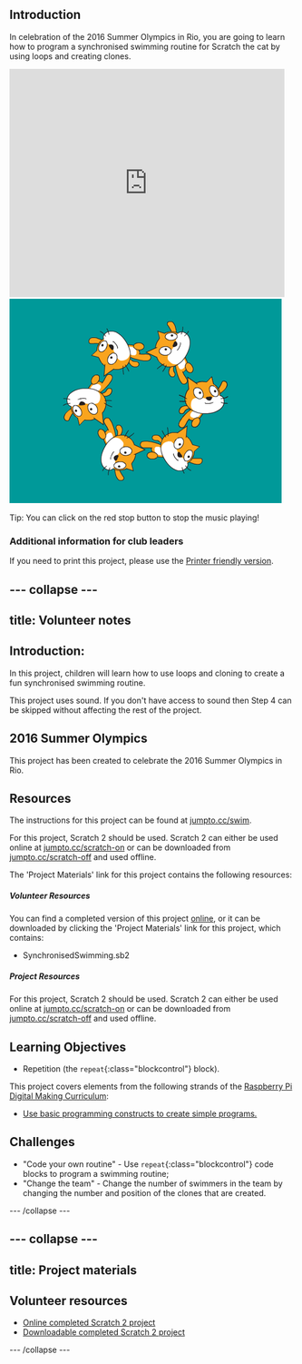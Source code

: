 ## Introduction

In celebration of the 2016 Summer Olympics in Rio, you are going to learn how to program a synchronised swimming routine for Scratch the cat by using loops and creating clones. 

<div class="scratch-preview">
  <iframe allowtransparency="true" width="485" height="402" src="https://scratch.mit.edu/projects/embed/113149575/?autostart=false" frameborder="0"></iframe>
  <img src="images/swim-final.png">
</div>

Tip: You can click on the red stop button to stop the music playing!

### Additional information for club leaders

If you need to print this project, please use the [Printer friendly version](./print).

--- collapse ---
---
title: Volunteer notes
---


## Introduction:
In this project, children will learn how to use loops and cloning to create a fun synchronised swimming routine. 

This project uses sound. If you don't have access to sound then Step 4 can be skipped without affecting the rest of the project. 

## 2016 Summer Olympics
This project has been created to celebrate the 2016 Summer Olympics in Rio. 

## Resources

The instructions for this project can be found at [jumpto.cc/swim](http://jumpto.cc/swim). 

For this project, Scratch 2 should be used. Scratch 2 can either be used online at [jumpto.cc/scratch-on](http://jumpto.cc/scratch-on) or can be downloaded from [jumpto.cc/scratch-off](http://jumpto.cc/scratch-off) and used offline.

The 'Project Materials' link for this project contains the following resources:

##### Volunteer Resources

You can find a completed version of this project <a href="http://scratch.mit.edu/projects/113149575/#editor">online</a>, or it can be downloaded by clicking the 'Project Materials' link for this project, which contains:

+ SynchronisedSwimming.sb2

##### Project Resources

For this project, Scratch 2 should be used. Scratch 2 can either be used online 
at [jumpto.cc/scratch-on](http://jumpto.cc/scratch-on) or can be downloaded from
 [jumpto.cc/scratch-off](http://jumpto.cc/scratch-off) and used offline.

## Learning Objectives
+ Repetition (the `repeat`{:class="blockcontrol"} block).

This project covers elements from the following strands of the [Raspberry Pi Digital Making Curriculum](http://rpf.io/curriculum):

+ [Use basic programming constructs to create simple programs.](https://www.raspberrypi.org/curriculum/programming/creator)

## Challenges
+ "Code your own routine" - Use `repeat`{:class="blockcontrol"} code blocks to program a swimming routine;
+ "Change the team" - Change the number of swimmers in the team by changing the number and position of the clones that are created. 


--- /collapse ---


--- collapse ---
---
title: Project materials
---


## Volunteer resources
* [Online completed Scratch 2 project](http://scratch.mit.edu/projects/113149575/#editor)
* [Downloadable completed Scratch 2 project](resources/SynchronisedSwimming.sb2)

--- /collapse ---